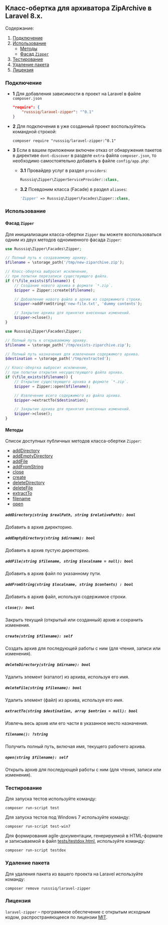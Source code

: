 ## Класс-обертка для архиватора ZipArchive в Laravel 8.x.

Содержание:
 1. [Подключение](#Подключение)
 1. [Использование](#Использование)
     - [Методы](#Методы)
     - [Фасад `Zipper`](#facade-zipper)
 1. [Тестирование](#Тестирование)
 1. [Удаление пакета](#Удаление-пакета)
 1. [Лицензия](#Лицензия)

### Подключение

 - **1** Для добавления зависимости в проект на Laravel в файле `composer.json`

    ```json
    "require": {
        "russsiq/laravel-zipper": "^0.1"
    }
    ```

 - **2** Для подключения в уже созданный проект воспользуйтесь командной строкой:

    ```console
    composer require "russsiq/laravel-zipper:^0.1"
    ```

 - **3** Если в вашем приложении включен отказ от обнаружения пакетов в директиве `dont-discover` в разделе `extra` файла `composer.json`, то необходимо самостоятельно добавить в файле `config/app.php`:

    - **3.1** Провайдер услуг в раздел `providers`:

        ```php
        Russsiq\Zipper\ZipperServiceProvider::class,
        ```

    - **3.2** Псевдоним класса (Facade) в раздел `aliases`:

        ```php
        'Zipper' => Russsiq\Zipper\Facades\Zipper::class,
        ```

### Использование

<a name="facade-zipper"></a>
#### Фасад `Zipper`

Для инициализации класса-обертки `Zipper` вы можете воспользоваться одним из двух методов одноименного фасада `Zipper`:

```php
use Russsiq\Zipper\Facades\Zipper;

// Полный путь к создаваемому архиву.
$filename = \storage_path('/tmp/new-ziparchive.zip');

// Класс-обертка выбросит исключение,
// при попытки перезаписи существующего файла.
if (!\file_exists($filename)) {
    // Создание нового архива в формате `*.zip`.
    $zipper = Zipper::create($filename);

    // Добавление нового файла в архив из содержимого строки.
    $zipper->addFromString('new-file.txt', 'dummy contents');

    // Закрытие архива для принятия внесенных изменений.
    $zipper->close();
}
```

```php
use Russsiq\Zipper\Facades\Zipper;

// Полный путь к открываемому архиву.
$filename = \storage_path('/tmp/exists-ziparchive.zip');

// Полный путь назначения для извлечения содержимого архива.
$destination = \storage_path('/tmp/extracted');

// Класс-обертка выбросит исключение,
// при попытки открытия несуществующего файла архива.
if (\file_exists($filename)) {
    // Открытие существующего архива в формате `*.zip`.
    $zipper = Zipper::open($filename);

    // Извлечение всего содержимого из файла архива.
    $zipper->extractTo($destination);

    // Закрытие архива для принятия внесенных изменений.
    $zipper->close();
}
```

#### Методы

Список доступных публичных методов класса-обертки `Zipper`:

 - [addDirectory](#method-addDirectory)
 - [addEmptyDirectory](#method-addEmptyDirectory)
 - [addFile](#method-addFile)
 - [addFromString](#method-addFromString)
 - [close](#method-close)
 - [create](#method-create)
 - [deleteDirectory](#method-deleteDirectory)
 - [deleteFile](#method-deleteFile)
 - [extractTo](#method-extractTo)
 - [filename](#method-filename)
 - [open](#method-open)

<a name="method-addDirectory"></a>
##### `addDirectory(string $realPath, string $relativePath): bool`
Добавить в архив директорию.

<a name="method-addEmptyDirectory"></a>
##### `addEmptyDirectory(string $dirname): bool`
Добавить в архив пустую директорию.

<a name="method-addFile"></a>
##### `addFile(string $filename, string $localname = null): bool`
Добавить в архив файл по указанному пути.

<a name="method-addFromString"></a>
##### `addFromString(string $localname, string $contents) : bool`
Добавить в архив файл, используя содержимое строки.

<a name="method-close"></a>
##### `close(): bool`
Закрыть текущий (открытый или созданный) архив и сохранить изменения.

<a name="method-create"></a>
##### `create(string $filename): self`
Создать архив для последующей работы с ним (для чтения, записи или изменения).

<a name="method-deleteDirectory"></a>
##### `deleteDirectory(string $dirname): bool`
Удалить элемент (каталог) из архива, используя его имя.

<a name="method-deleteFile"></a>
##### `deleteFile(string $filename): bool`
Удалить элемент (файл) из архива, используя его имя.

<a name="method-extractTo"></a>
##### `extractTo(string $destination, array $entries = null): bool`
Извлечь весь архив или его части в указанное место назначения.

<a name="method-filename"></a>
##### `filename(): ?string`
Получить полный путь, включая имя, текущего рабочего архива.

<a name="method-open"></a>
##### `open(string $filename): self`
Открыть архив для последующей работы с ним (для чтения, записи или изменения).

### Тестирование

Для запуска тестов используйте команду:

```console
composer run-script test
```

Для запуска тестов под Windows 7 используйте команду:

```console
composer run-script test-win7
```

Для формирования agile-документации, генерируемой в HTML-формате и записываемой в файл [tests/testdox.html](tests/testdox.html), используйте команду:

```console
composer run-script testdox
```

### Удаление пакета

Для удаления пакета из вашего проекта на Laravel используйте команду:

```console
composer remove russsiq/laravel-zipper
```

### Лицензия

`laravel-zipper` – программное обеспечение с открытым исходным кодом, распространяющееся по лицензии [MIT](LICENSE).
